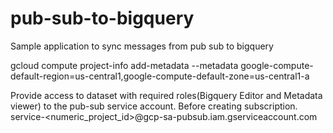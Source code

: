 # pub-sub-to-bigquery
Sample application to sync messages from pub sub to bigquery



gcloud compute project-info add-metadata --metadata google-compute-default-region=us-central1,google-compute-default-zone=us-central1-a


Provide access to dataset with required roles(Bigquery Editor and Metadata viewer) to the pub-sub service account.
Before creating subscription.
service-<numeric_project_id>@gcp-sa-pubsub.iam.gserviceaccount.com

